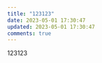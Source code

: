 ```yaml
---
title: "123123"
date: 2023-05-01 17:30:47
updated: 2023-05-01 17:30:47
comments: true
---
```

1﻿23123
